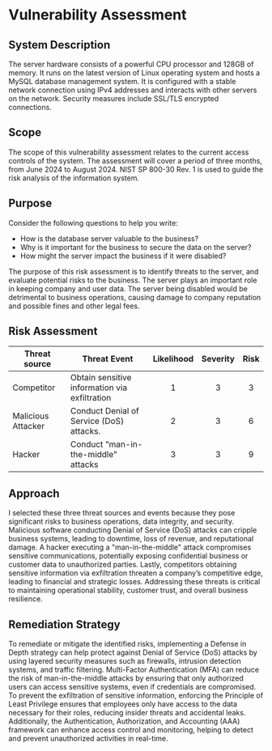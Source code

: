 # Vulnerability Assessment

## System Description
The server hardware consists of a powerful CPU processor and 128GB of memory. It runs on the latest version of Linux operating system and hosts a MySQL database management system. It is configured with a stable network connection using IPv4 addresses and interacts with other servers on the network. Security measures include SSL/TLS encrypted connections.

## Scope
The scope of this vulnerability assessment relates to the current access controls of the system. The assessment will cover a period of three months, from June 2024 to August 2024. NIST SP 800-30 Rev. 1 is used to guide the risk analysis of the information system.

## Purpose
Consider the following questions to help you write:
  * How is the database server valuable to the business?
  * Why is it important for the business to secure the data on the server?
  * How might the server impact the business if it were disabled?
    
The purpose of this risk assessment is to identify threats to the server, and evaluate potential risks to the business. The server plays an important role in keeping company and user data. The server being disabled  would be detrimental to business operations, causing damage to company reputation and possible fines and other legal fees.

## Risk Assessment
| Threat source | Threat Event | Likelihood | Severity | Risk |
| --- | --- | :---: | :---: | :---: | 
| Competitor | Obtain sensitive information via exfiltration | 1 | 3 | 3 | 
| Malicious Attacker| Conduct Denial of Service (DoS) attacks. | 2 | 3 | 6 | 
| Hacker | Conduct "man-in-the-middle" attacks | 3 | 3| 9 | 

## Approach
I selected these three threat sources and events because they pose significant risks to business operations, data integrity, and security. Malicious software conducting Denial of Service (DoS) attacks can cripple business systems, leading to downtime, loss of revenue, and reputational damage. A hacker executing a "man-in-the-middle" attack compromises sensitive communications, potentially exposing confidential business or customer data to unauthorized parties. Lastly, competitors obtaining sensitive information via exfiltration threaten a company’s competitive edge, leading to financial and strategic losses. Addressing these threats is critical to maintaining operational stability, customer trust, and overall business resilience.

## Remediation Strategy
To remediate or mitigate the identified risks, implementing a Defense in Depth strategy can help protect against Denial of Service (DoS) attacks by using layered security measures such as firewalls, intrusion detection systems, and traffic filtering. Multi-Factor Authentication (MFA) can reduce the risk of man-in-the-middle attacks by ensuring that only authorized users can access sensitive systems, even if credentials are compromised. To prevent the exfiltration of sensitive information, enforcing the Principle of Least Privilege ensures that employees only have access to the data necessary for their roles, reducing insider threats and accidental leaks. Additionally, the Authentication, Authorization, and Accounting (AAA) framework can enhance access control and monitoring, helping to detect and prevent unauthorized activities in real-time.


